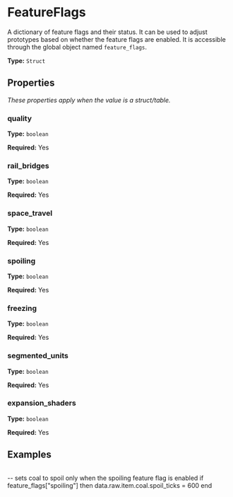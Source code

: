 # FeatureFlags

A dictionary of feature flags and their status. It can be used to adjust prototypes based on whether the feature flags are enabled. It is accessible through the global object named `feature_flags`.

**Type:** `Struct`

## Properties

*These properties apply when the value is a struct/table.*

### quality

**Type:** `boolean`

**Required:** Yes

### rail_bridges

**Type:** `boolean`

**Required:** Yes

### space_travel

**Type:** `boolean`

**Required:** Yes

### spoiling

**Type:** `boolean`

**Required:** Yes

### freezing

**Type:** `boolean`

**Required:** Yes

### segmented_units

**Type:** `boolean`

**Required:** Yes

### expansion_shaders

**Type:** `boolean`

**Required:** Yes

## Examples

```
```
-- sets coal to spoil only when the spoiling feature flag is enabled
if feature_flags["spoiling"] then
  data.raw.item.coal.spoil_ticks = 600
end
```
```

